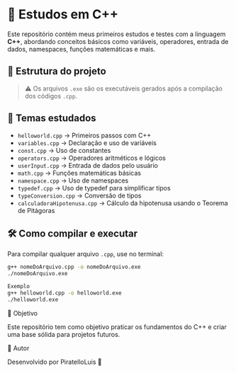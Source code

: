 # 🧭 Estudos em C++

Este repositório contém meus primeiros estudos e testes com a linguagem **C++**, abordando conceitos básicos como variáveis, operadores, entrada de dados, namespaces, funções matemáticas e mais.

## 📁 Estrutura do projeto

> ⚠️ Os arquivos `.exe` são os executáveis gerados após a compilação dos códigos `.cpp`.

## 🧪 Temas estudados

- `helloworld.cpp` → Primeiros passos com C++  
- `variables.cpp` → Declaração e uso de variáveis  
- `const.cpp` → Uso de constantes  
- `operators.cpp` → Operadores aritméticos e lógicos  
- `userInput.cpp` → Entrada de dados pelo usuário  
- `math.cpp` → Funções matemáticas básicas  
- `namespace.cpp` → Uso de namespaces  
- `typedef.cpp` → Uso de typedef para simplificar tipos  
- `typeConversion.cpp` → Conversão de tipos  
- `calculadoraHipotenusa.cpp` → Cálculo da hipotenusa usando o Teorema de Pitágoras

## 🛠️ Como compilar e executar

Para compilar qualquer arquivo `.cpp`, use no terminal:

```bash
g++ nomeDoArquivo.cpp -o nomeDoArquivo.exe
./nomeDoArquivo.exe

Exemplo
g++ helloworld.cpp -o helloworld.exe
./helloworld.exe
```

🧠 Objetivo

Este repositório tem como objetivo praticar os fundamentos do C++ e criar uma base sólida para projetos futuros.

👤 Autor

Desenvolvido por PiratelloLuis
 🚀

